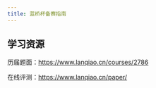 ```yaml
---
title: 蓝桥杯备赛指南
---
```


## 学习资源

历届题面：<https://www.lanqiao.cn/courses/2786>

在线评测：<https://www.lanqiao.cn/paper/>
